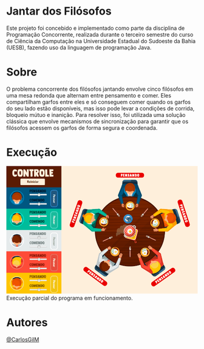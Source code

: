 # Jantar dos Filósofos
 Este projeto foi concebido e implementado como parte da disciplina de Programação Concorrente, realizada durante o terceiro semestre do curso de Ciência da Computação na Universidade Estadual do Sudoeste da Bahia (UESB), fazendo uso da linguagem de programação Java.

# Sobre

 O problema concorrente dos filósofos jantando envolve cinco filósofos em uma mesa redonda que alternam entre pensamento e comer. Eles compartilham garfos entre eles e só conseguem comer quando os garfos do seu lado estão disponíveis, mas isso pode levar a condições de corrida, bloqueio mútuo e inanição. Para resolver isso, foi utilizada uma solução clássica que envolve mecanismos de sincronização para garantir que os filósofos acessem os garfos de forma segura e coordenada.

 # Execução
<img src="assets/ExecJantarFil.gif">
Execução parcial do programa em funcionamento.

# Autores
[@CarlosGilM](https://github.com/CarlosGilM)
